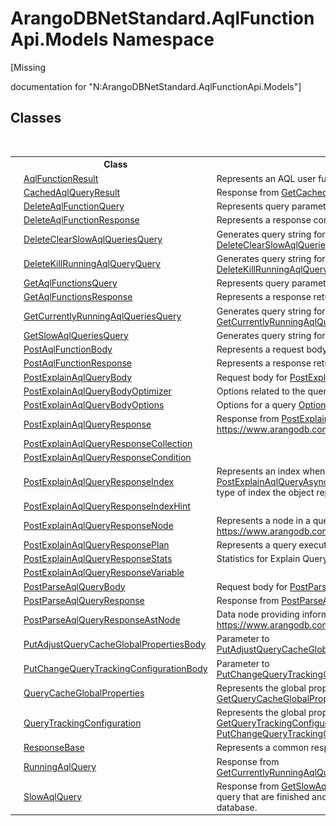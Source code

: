 # ArangoDBNetStandard.AqlFunctionApi.Models Namespace
 

\[Missing <summary> documentation for "N:ArangoDBNetStandard.AqlFunctionApi.Models"\]


## Classes
&nbsp;<table><tr><th></th><th>Class</th><th>Description</th></tr><tr><td>![Public class](media/pubclass.gif "Public class")</td><td><a href="ab0923b1-7a78-05e3-b7f9-ad1acbe2c6cd">AqlFunctionResult</a></td><td>
Represents an AQL user function returned in a response results.</td></tr><tr><td>![Public class](media/pubclass.gif "Public class")</td><td><a href="f6d158a6-f5b0-e10f-8eed-ff14a2242091">CachedAqlQueryResult</a></td><td>
Response from <a href="1db948a9-7230-8f96-a09b-a1d51e134e39">GetCachedAqlQueryResultsAsync()</a> Represents a cached AQL query result.</td></tr><tr><td>![Public class](media/pubclass.gif "Public class")</td><td><a href="79449c82-c628-cf4b-1647-3ce515d37653">DeleteAqlFunctionQuery</a></td><td>
Represents query parameters used when deleting an AQL user function.</td></tr><tr><td>![Public class](media/pubclass.gif "Public class")</td><td><a href="51394b2c-c48c-4cac-71b5-cf2c4b7c7aa8">DeleteAqlFunctionResponse</a></td><td>
Represents a response containing the number of deleted AQL user functions.</td></tr><tr><td>![Public class](media/pubclass.gif "Public class")</td><td><a href="65a59483-13a2-32c7-5f63-e53782569742">DeleteClearSlowAqlQueriesQuery</a></td><td>
Generates query string for <a href="d7453115-52f1-a45e-ba78-64510577630c">DeleteClearSlowAqlQueriesAsync(DeleteClearSlowAqlQueriesQuery)</a></td></tr><tr><td>![Public class](media/pubclass.gif "Public class")</td><td><a href="7a2d3035-3673-76f2-7d6b-303c81b0f395">DeleteKillRunningAqlQueryQuery</a></td><td>
Generates query string for <a href="977dce5e-8e29-4c26-756d-25244d970efa">DeleteKillRunningAqlQueryAsync(String, DeleteKillRunningAqlQueryQuery)</a></td></tr><tr><td>![Public class](media/pubclass.gif "Public class")</td><td><a href="1cc0c977-b2e8-8119-ef9f-18966a564935">GetAqlFunctionsQuery</a></td><td>
Represents query parameters used when getting all AQL user functions.</td></tr><tr><td>![Public class](media/pubclass.gif "Public class")</td><td><a href="82d80aae-0220-0ae3-a824-7cdba7145a18">GetAqlFunctionsResponse</a></td><td>
Represents a response returned when getting all AQL user functions.</td></tr><tr><td>![Public class](media/pubclass.gif "Public class")</td><td><a href="22678e7e-1df0-8a11-44a6-9c071afd5fcf">GetCurrentlyRunningAqlQueriesQuery</a></td><td>
Generates query string for <a href="7aec71c3-2fd6-c828-0148-7387d78306ea">GetCurrentlyRunningAqlQueriesAsync(GetCurrentlyRunningAqlQueriesQuery)</a></td></tr><tr><td>![Public class](media/pubclass.gif "Public class")</td><td><a href="d299c9b3-b0ca-9df1-8837-882b1553c58e">GetSlowAqlQueriesQuery</a></td><td>
Generates query string for <a href="ccf8853d-8f9b-e5b0-5b15-36764db637b3">GetSlowAqlQueriesAsync(GetSlowAqlQueriesQuery)</a></td></tr><tr><td>![Public class](media/pubclass.gif "Public class")</td><td><a href="a7142139-d1ee-81a0-3277-5ed0f70acb8c">PostAqlFunctionBody</a></td><td>
Represents a request body to create a new AQL user function.</td></tr><tr><td>![Public class](media/pubclass.gif "Public class")</td><td><a href="02064605-63f0-323a-b25b-2e44b0c34f90">PostAqlFunctionResponse</a></td><td>
Represents a response returned when creating an AQL user function.</td></tr><tr><td>![Public class](media/pubclass.gif "Public class")</td><td><a href="d0f316e8-bde3-89ce-064c-a7cb54b4d11c">PostExplainAqlQueryBody</a></td><td>
Request body for <a href="82dd06da-bee4-ce96-5c78-bd3fc4ef79d2">PostExplainAqlQueryAsync(PostExplainAqlQueryBody)</a></td></tr><tr><td>![Public class](media/pubclass.gif "Public class")</td><td><a href="11a545c3-203b-1bcd-2012-c94795543290">PostExplainAqlQueryBodyOptimizer</a></td><td>
Options related to the query optimizer. <a href="6e434211-9cbb-4109-70a9-4536050e29d0">Optimizer</a></td></tr><tr><td>![Public class](media/pubclass.gif "Public class")</td><td><a href="6de70db3-c394-b7be-8925-3018e24e218d">PostExplainAqlQueryBodyOptions</a></td><td>
Options for a query <a href="c6f05c4f-28e2-9d47-1203-cb1f24c34389">Options</a></td></tr><tr><td>![Public class](media/pubclass.gif "Public class")</td><td><a href="050a5d07-8a5c-112e-1d16-c6b87958553f">PostExplainAqlQueryResponse</a></td><td>
Response from <a href="82dd06da-bee4-ce96-5c78-bd3fc4ef79d2">PostExplainAqlQueryAsync(PostExplainAqlQueryBody)</a> See https://www.arangodb.com/docs/stable/http/aql-query.html#explain-an-aql-query</td></tr><tr><td>![Public class](media/pubclass.gif "Public class")</td><td><a href="b1ec516c-4b20-14f8-7533-1427a66cb693">PostExplainAqlQueryResponseCollection</a></td><td /></tr><tr><td>![Public class](media/pubclass.gif "Public class")</td><td><a href="31f1e4e5-e968-d112-fb5f-a08fc04ad395">PostExplainAqlQueryResponseCondition</a></td><td /></tr><tr><td>![Public class](media/pubclass.gif "Public class")</td><td><a href="da0362a5-de95-6550-5569-177a7fbb9a53">PostExplainAqlQueryResponseIndex</a></td><td>
Represents an index when returned by <a href="82dd06da-bee4-ce96-5c78-bd3fc4ef79d2">PostExplainAqlQueryAsync(PostExplainAqlQueryBody)</a>. Some attributes will depend on the type of index the object represents.</td></tr><tr><td>![Public class](media/pubclass.gif "Public class")</td><td><a href="3cd44ad2-62b8-6aaa-7ae0-5c17c26ea00c">PostExplainAqlQueryResponseIndexHint</a></td><td /></tr><tr><td>![Public class](media/pubclass.gif "Public class")</td><td><a href="8ccd29c8-ace5-8e11-a90e-77eec02862c6">PostExplainAqlQueryResponseNode</a></td><td>
Represents a node in a query execution plan See https://www.arangodb.com/docs/stable/http/aql-query.html#explain-an-aql-query</td></tr><tr><td>![Public class](media/pubclass.gif "Public class")</td><td><a href="7eaee5d9-3125-cc86-eb86-9f9995689584">PostExplainAqlQueryResponsePlan</a></td><td>
Represents a query execution plan</td></tr><tr><td>![Public class](media/pubclass.gif "Public class")</td><td><a href="9b9549e2-629d-4fd6-7536-978dde0b7da4">PostExplainAqlQueryResponseStats</a></td><td>
Statistics for Explain Query</td></tr><tr><td>![Public class](media/pubclass.gif "Public class")</td><td><a href="11b6f248-14a2-fcf7-b807-3477d33a9ee9">PostExplainAqlQueryResponseVariable</a></td><td /></tr><tr><td>![Public class](media/pubclass.gif "Public class")</td><td><a href="cbf34606-a9fd-3a6e-aec9-c383019eb966">PostParseAqlQueryBody</a></td><td>
Request body for <a href="664c4849-5b8f-857e-2abd-0fb526f3456a">PostParseAqlQueryAsync(PostParseAqlQueryBody)</a></td></tr><tr><td>![Public class](media/pubclass.gif "Public class")</td><td><a href="93722abf-a9df-0ec5-cef8-a90af3bcf2e3">PostParseAqlQueryResponse</a></td><td>
Response from <a href="664c4849-5b8f-857e-2abd-0fb526f3456a">PostParseAqlQueryAsync(PostParseAqlQueryBody)</a></td></tr><tr><td>![Public class](media/pubclass.gif "Public class")</td><td><a href="68efe3b8-4128-a96b-bb47-0b5ae714569d">PostParseAqlQueryResponseAstNode</a></td><td>
Data node providing information about a parsed query See https://www.arangodb.com/docs/stable/http/aql-query.html#parse-an-aql-query</td></tr><tr><td>![Public class](media/pubclass.gif "Public class")</td><td><a href="397cb750-c162-05ba-560c-64f37ffda7a9">PutAdjustQueryCacheGlobalPropertiesBody</a></td><td>
Parameter to <a href="1d096294-ddb7-bf43-1f76-f6016e720058">PutAdjustQueryCacheGlobalPropertiesAsync(PutAdjustQueryCacheGlobalPropertiesBody)</a></td></tr><tr><td>![Public class](media/pubclass.gif "Public class")</td><td><a href="612b1c3b-f608-4292-561d-128335fa5acc">PutChangeQueryTrackingConfigurationBody</a></td><td>
Parameter to <a href="fdc2ea3e-8765-6ca7-25d3-8705b945ecec">PutChangeQueryTrackingConfigurationAsync(PutChangeQueryTrackingConfigurationBody)</a></td></tr><tr><td>![Public class](media/pubclass.gif "Public class")</td><td><a href="960615d2-59d9-3b7e-c4c2-44b7e1696ef5">QueryCacheGlobalProperties</a></td><td>
Represents the global properties of the AQL Query Cache Response from <a href="2fd01730-68ff-2169-e670-ceb080f35a25">GetQueryCacheGlobalPropertiesAsync()</a></td></tr><tr><td>![Public class](media/pubclass.gif "Public class")</td><td><a href="822307a9-625d-2a71-e3f5-a759e195fc02">QueryTrackingConfiguration</a></td><td>
Represents the global properties of the AQL Query Cache Returned by <a href="1177046f-0d9a-af3e-03fb-2ad6ca48562d">GetQueryTrackingConfigurationAsync()</a> and <a href="fdc2ea3e-8765-6ca7-25d3-8705b945ecec">PutChangeQueryTrackingConfigurationAsync(PutChangeQueryTrackingConfigurationBody)</a></td></tr><tr><td>![Public class](media/pubclass.gif "Public class")</td><td><a href="1fbe7dd1-a696-f52b-4750-102bf0210603">ResponseBase</a></td><td>
Represents a common response class for API operations.</td></tr><tr><td>![Public class](media/pubclass.gif "Public class")</td><td><a href="571ec4fc-5ea2-71c7-9b85-42e3b47d7d9e">RunningAqlQuery</a></td><td>
Response from <a href="7aec71c3-2fd6-c828-0148-7387d78306ea">GetCurrentlyRunningAqlQueriesAsync(GetCurrentlyRunningAqlQueriesQuery)</a></td></tr><tr><td>![Public class](media/pubclass.gif "Public class")</td><td><a href="ac9b823e-a019-db35-ab0b-188701666f97">SlowAqlQuery</a></td><td>
Response from <a href="ccf8853d-8f9b-e5b0-5b15-36764db637b3">GetSlowAqlQueriesAsync(GetSlowAqlQueriesQuery)</a> Represents an AQL query that are finished and have exceeded the slow query threshold in the selected database.</td></tr></table>&nbsp;
